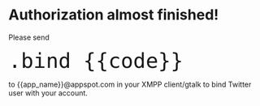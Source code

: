 # Authorization almost finished!

Please send 

<font size="10"> `.bind {{code}}`  </font>

to {{app_name}}@appspot.com in your XMPP client/gtalk 
to bind Twitter user with your account.
